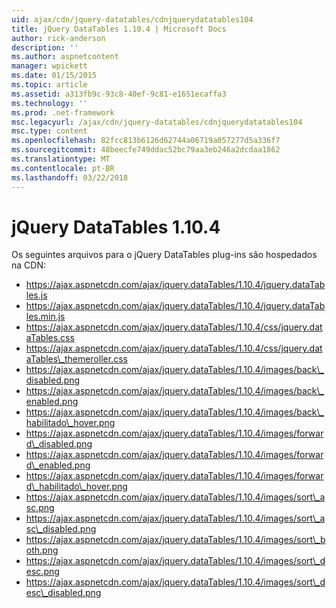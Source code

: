 ```yaml
---
uid: ajax/cdn/jquery-datatables/cdnjquerydatatables104
title: jQuery DataTables 1.10.4 | Microsoft Docs
author: rick-anderson
description: ''
ms.author: aspnetcontent
manager: wpickett
ms.date: 01/15/2015
ms.topic: article
ms.assetid: a313fb9c-93c8-40ef-9c81-e1651ecaffa3
ms.technology: ''
ms.prod: .net-framework
msc.legacyurl: /ajax/cdn/jquery-datatables/cdnjquerydatatables104
msc.type: content
ms.openlocfilehash: 82fcc813b6126d62744a06719a057277d5a336f7
ms.sourcegitcommit: 48beecfe749ddac52bc79aa3eb246a2dcdaa1862
ms.translationtype: MT
ms.contentlocale: pt-BR
ms.lasthandoff: 03/22/2018
---
```

<a name="jquery-datatables-1104"></a>jQuery DataTables 1.10.4
====================
Os seguintes arquivos para o jQuery DataTables plug-ins são hospedados na CDN:

- https://ajax.aspnetcdn.com/ajax/jquery.dataTables/1.10.4/jquery.dataTables.js
- https://ajax.aspnetcdn.com/ajax/jquery.dataTables/1.10.4/jquery.dataTables.min.js
- https://ajax.aspnetcdn.com/ajax/jquery.dataTables/1.10.4/css/jquery.dataTables.css
- https://ajax.aspnetcdn.com/ajax/jquery.dataTables/1.10.4/css/jquery.dataTables\_themeroller.css
- https://ajax.aspnetcdn.com/ajax/jquery.dataTables/1.10.4/images/back\_disabled.png
- https://ajax.aspnetcdn.com/ajax/jquery.dataTables/1.10.4/images/back\_enabled.png
- https://ajax.aspnetcdn.com/ajax/jquery.dataTables/1.10.4/images/back\_habilitado\_hover.png
- https://ajax.aspnetcdn.com/ajax/jquery.dataTables/1.10.4/images/forward\_disabled.png
- https://ajax.aspnetcdn.com/ajax/jquery.dataTables/1.10.4/images/forward\_enabled.png
- https://ajax.aspnetcdn.com/ajax/jquery.dataTables/1.10.4/images/forward\_habilitado\_hover.png
- https://ajax.aspnetcdn.com/ajax/jquery.dataTables/1.10.4/images/sort\_asc.png
- https://ajax.aspnetcdn.com/ajax/jquery.dataTables/1.10.4/images/sort\_asc\_disabled.png
- https://ajax.aspnetcdn.com/ajax/jquery.dataTables/1.10.4/images/sort\_both.png
- https://ajax.aspnetcdn.com/ajax/jquery.dataTables/1.10.4/images/sort\_desc.png
- https://ajax.aspnetcdn.com/ajax/jquery.dataTables/1.10.4/images/sort\_desc\_disabled.png
